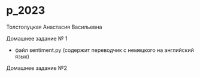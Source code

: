 # p_2023
Толстолуцкая Анастасия Васильевна

Домашнее задание № 1
- файл sentiment.py (содержит переводчик с немецкого на английский язык)
  
Домашнее задание №2
  
